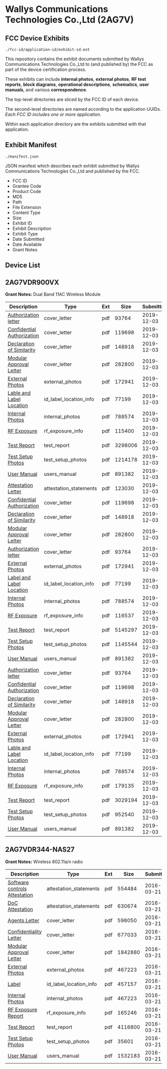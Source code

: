 # Wallys Communications Technologies Co.,Ltd (2AG7V)
## FCC Device Exhibits

```
./fcc-id/application-id/exhibit-id.ext
```

This repository contains the exhibit documents submitted by Wallys Communications Technologies Co.,Ltd to (and published by) the FCC as part of the device certification process.

These exhibits can include **internal photos**, **external photos**, **RF test reports**, **block diagrams**, **operational descriptions**, **schematics**, **user manuals**, and various **correspondence**.

The top-level directories are sliced by the FCC ID of each device.

The second-level directories are named according to the application UUIDs. *Each FCC ID includes one or more application.*

Within each application directory are the exhibits submitted with that application. 

## Exhibit Manifest

```
./manifest.json
```

JSON manifest which describes each exhibit submitted by Wallys Communications Technologies Co.,Ltd and published by the FCC.

- FCC ID
- Grantee Code
- Product Code
- MD5
- Path
- File Extension
- Content Type
- Size
- Exhibit ID
- Exhibit Description
- Exhibit Type
- Date Submitted
- Date Available
- Grant Notes

## Device List
## 2AG7VDR900VX
**Grant Notes:** Dual Band 11AC Wireless Module

| Description | Type | Ext | Size | Submitted | Available |
| ----------- | ---- | --- | ---- | --------- | --------- |
| [Authorization letter](2AG7VDR900VX/8b2bf08079db519c410b93fccbe261f0/4535546.pdf) | cover_letter | pdf | 93764 | 2019-12-03 | 2019-12-03 |
| [Confidential Authorization](2AG7VDR900VX/8b2bf08079db519c410b93fccbe261f0/4535547.pdf) | cover_letter | pdf | 119698 | 2019-12-03 | 2019-12-03 |
| [Declaration of Similarity](2AG7VDR900VX/8b2bf08079db519c410b93fccbe261f0/4535548.pdf) | cover_letter | pdf | 148918 | 2019-12-03 | 2019-12-03 |
| [Modular Approval Letter](2AG7VDR900VX/8b2bf08079db519c410b93fccbe261f0/4535549.pdf) | cover_letter | pdf | 282800 | 2019-12-03 | 2019-12-03 |
| [External Photos](2AG7VDR900VX/8b2bf08079db519c410b93fccbe261f0/4535551.pdf) | external_photos | pdf | 172941 | 2019-12-03 | 2019-12-03 |
| [Lable and Label Location](2AG7VDR900VX/8b2bf08079db519c410b93fccbe261f0/4535552.pdf) | id_label_location_info | pdf | 77199 | 2019-12-03 | 2019-12-03 |
| [Internal Photos](2AG7VDR900VX/8b2bf08079db519c410b93fccbe261f0/4535553.pdf) | internal_photos | pdf | 788574 | 2019-12-03 | 2019-12-03 |
| [RF Exposure](2AG7VDR900VX/8b2bf08079db519c410b93fccbe261f0/4535559.pdf) | rf_exposure_info | pdf | 115400 | 2019-12-03 | 2019-12-03 |
| [Test Report](2AG7VDR900VX/8b2bf08079db519c410b93fccbe261f0/4535556.pdf) | test_report | pdf | 3298006 | 2019-12-03 | 2019-12-03 |
| [Test Setup Photos](2AG7VDR900VX/8b2bf08079db519c410b93fccbe261f0/4535557.pdf) | test_setup_photos | pdf | 1214178 | 2019-12-03 | 2019-12-03 |
| [User Manual](2AG7VDR900VX/8b2bf08079db519c410b93fccbe261f0/4535558.pdf) | users_manual | pdf | 891382 | 2019-12-03 | 2019-12-03 |
| [Attestation Letter](2AG7VDR900VX/462a1600757adb748850718303510772/4535968.pdf) | attestation_statements | pdf | 123030 | 2019-12-03 | 2019-12-03 |
| [Confidential Authorization](2AG7VDR900VX/462a1600757adb748850718303510772/4535547.pdf) | cover_letter | pdf | 119698 | 2019-12-03 | 2019-12-03 |
| [Declaration of Similarity](2AG7VDR900VX/462a1600757adb748850718303510772/4535548.pdf) | cover_letter | pdf | 148918 | 2019-12-03 | 2019-12-03 |
| [Modular Approval Letter](2AG7VDR900VX/462a1600757adb748850718303510772/4535549.pdf) | cover_letter | pdf | 282800 | 2019-12-03 | 2019-12-03 |
| [Authorization letter](2AG7VDR900VX/462a1600757adb748850718303510772/4535546.pdf) | cover_letter | pdf | 93764 | 2019-12-03 | 2019-12-03 |
| [External Photos](2AG7VDR900VX/462a1600757adb748850718303510772/4535551.pdf) | external_photos | pdf | 172941 | 2019-12-03 | 2019-12-03 |
| [Label and Label Location](2AG7VDR900VX/462a1600757adb748850718303510772/4535552.pdf) | id_label_location_info | pdf | 77199 | 2019-12-03 | 2019-12-03 |
| [Internal Photos](2AG7VDR900VX/462a1600757adb748850718303510772/4535553.pdf) | internal_photos | pdf | 788574 | 2019-12-03 | 2019-12-03 |
| [RF Exposure](2AG7VDR900VX/462a1600757adb748850718303510772/4535977.pdf) | rf_exposure_info | pdf | 116537 | 2019-12-03 | 2019-12-03 |
| [Test Report](2AG7VDR900VX/462a1600757adb748850718303510772/4535978.pdf) | test_report | pdf | 5145297 | 2019-12-03 | 2019-12-03 |
| [Test Setup Photos](2AG7VDR900VX/462a1600757adb748850718303510772/4535979.pdf) | test_setup_photos | pdf | 1145544 | 2019-12-03 | 2019-12-03 |
| [User Manual](2AG7VDR900VX/462a1600757adb748850718303510772/4535558.pdf) | users_manual | pdf | 891382 | 2019-12-03 | 2019-12-03 |
| [Authorization letter](2AG7VDR900VX/f66cce53728036a5761514dc87676d33/4535546.pdf) | cover_letter | pdf | 93764 | 2019-12-03 | 2019-12-03 |
| [Confidential Authorization](2AG7VDR900VX/f66cce53728036a5761514dc87676d33/4535547.pdf) | cover_letter | pdf | 119698 | 2019-12-03 | 2019-12-03 |
| [Declaration of Similarity](2AG7VDR900VX/f66cce53728036a5761514dc87676d33/4535548.pdf) | cover_letter | pdf | 148918 | 2019-12-03 | 2019-12-03 |
| [Modular Approval Letter](2AG7VDR900VX/f66cce53728036a5761514dc87676d33/4535549.pdf) | cover_letter | pdf | 282800 | 2019-12-03 | 2019-12-03 |
| [External Photos](2AG7VDR900VX/f66cce53728036a5761514dc87676d33/4535551.pdf) | external_photos | pdf | 172941 | 2019-12-03 | 2019-12-03 |
| [Lable and Label Location](2AG7VDR900VX/f66cce53728036a5761514dc87676d33/4535552.pdf) | id_label_location_info | pdf | 77199 | 2019-12-03 | 2019-12-03 |
| [Internal Photos](2AG7VDR900VX/f66cce53728036a5761514dc87676d33/4535553.pdf) | internal_photos | pdf | 788574 | 2019-12-03 | 2019-12-03 |
| [RF Exposure](2AG7VDR900VX/f66cce53728036a5761514dc87676d33/4535993.pdf) | rf_exposure_info | pdf | 179135 | 2019-12-03 | 2019-12-03 |
| [Test Report](2AG7VDR900VX/f66cce53728036a5761514dc87676d33/4535994.pdf) | test_report | pdf | 3029194 | 2019-12-03 | 2019-12-03 |
| [Test Setup Photos](2AG7VDR900VX/f66cce53728036a5761514dc87676d33/4535995.pdf) | test_setup_photos | pdf | 952540 | 2019-12-03 | 2019-12-03 |
| [User Manual](2AG7VDR900VX/f66cce53728036a5761514dc87676d33/4535558.pdf) | users_manual | pdf | 891382 | 2019-12-03 | 2019-12-03 |
## 2AG7VDR344-NAS27
**Grant Notes:** Wireless 802.11a/n radio

| Description | Type | Ext | Size | Submitted | Available |
| ----------- | ---- | --- | ---- | --------- | --------- |
| [Software controls Attestation](2AG7VDR344-NAS27/3fbc312ee7a52ccd349144bd237434f4/2936941.pdf) | attestation_statements | pdf | 554484 | 2016-03-21 | 2016-03-21 |
| [DoC Attestation](2AG7VDR344-NAS27/3fbc312ee7a52ccd349144bd237434f4/2936942.pdf) | attestation_statements | pdf | 630674 | 2016-03-21 | 2016-03-21 |
| [Agents Letter](2AG7VDR344-NAS27/3fbc312ee7a52ccd349144bd237434f4/2936954.pdf) | cover_letter | pdf | 598050 | 2016-03-21 | 2016-03-21 |
| [Confidentiality Letter](2AG7VDR344-NAS27/3fbc312ee7a52ccd349144bd237434f4/2936955.pdf) | cover_letter | pdf | 677033 | 2016-03-21 | 2016-03-21 |
| [Modular Approval Letter](2AG7VDR344-NAS27/3fbc312ee7a52ccd349144bd237434f4/2936956.pdf) | cover_letter | pdf | 1842880 | 2016-03-21 | 2016-03-21 |
| [External Photos](2AG7VDR344-NAS27/3fbc312ee7a52ccd349144bd237434f4/2936943.pdf) | external_photos | pdf | 467223 | 2016-03-21 | 2016-03-21 |
| [Label](2AG7VDR344-NAS27/3fbc312ee7a52ccd349144bd237434f4/2936940.pdf) | id_label_location_info | pdf | 457157 | 2016-03-21 | 2016-03-21 |
| [Internal Photos](2AG7VDR344-NAS27/3fbc312ee7a52ccd349144bd237434f4/2936943.pdf) | internal_photos | pdf | 467223 | 2016-03-21 | 2016-03-21 |
| [RF Exposure Report](2AG7VDR344-NAS27/3fbc312ee7a52ccd349144bd237434f4/2936950.pdf) | rf_exposure_info | pdf | 165246 | 2016-03-21 | 2016-03-21 |
| [Test Report](2AG7VDR344-NAS27/3fbc312ee7a52ccd349144bd237434f4/2936946.pdf) | test_report | pdf | 4116800 | 2016-03-21 | 2016-03-21 |
| [Test Setup Photos](2AG7VDR344-NAS27/3fbc312ee7a52ccd349144bd237434f4/2936947.pdf) | test_setup_photos | pdf | 35601 | 2016-03-21 | 2016-03-21 |
| [User Manual](2AG7VDR344-NAS27/3fbc312ee7a52ccd349144bd237434f4/2936948.pdf) | users_manual | pdf | 1532183 | 2016-03-21 | 2016-03-21 |

